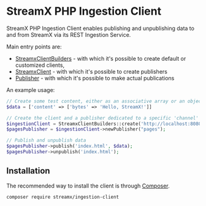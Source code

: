 # StreamX PHP Ingestion Client

StreamX PHP Ingestion Client enables publishing and unpublishing data to and from StreamX via its
REST Ingestion Service.

Main entry points are:

- [StreamxClientBuilders](src/Builders/StreamxClientBuilders.php) - with which it's possible to
  create default or customized clients,
- [StreamxClient](src/StreamxClient.php) - with which it's possible to create publishers
- [Publisher](src/Publisher/Publisher.php) - with which it's possible to make actual publications

An example usage:

```php
// Create some test content, either as an associative array or an object
$data = ['content' => ['bytes' => 'Hello, StreamX!']]

// Create the client and a publisher dedicated to a specific 'channel'
$ingestionClient = StreamxClientBuilders::create('http://localhost:8080')->build();
$pagesPublisher = $ingestionClient->newPublisher("pages");

// Publish and unpublish data
$pagesPublisher->publish('index.html', $data);
$pagesPublisher->unpublish('index.html');

```

## Installation

The recommended way to install the client is through
[Composer](https://getcomposer.org/).

```bash
composer require streamx/ingestion-client
```